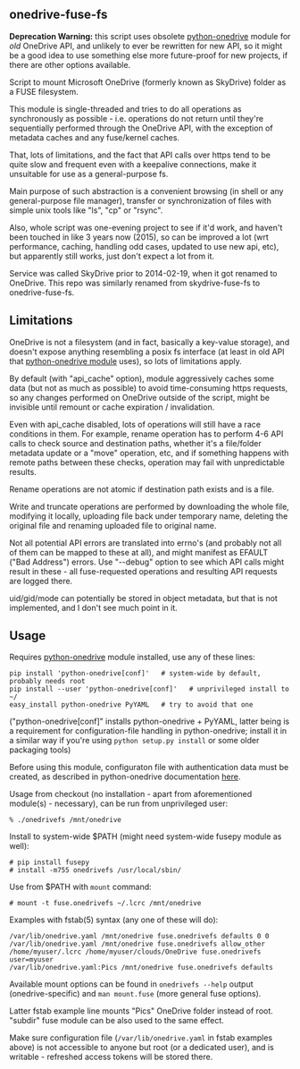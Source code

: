 onedrive-fuse-fs
----------------------------------------

**Deprecation Warning:**
this script uses obsolete [python-onedrive](https://github.com/mk-fg/python-onedrive)
module for *old* OneDrive API, and unlikely to ever be rewritten for new API,
so it might be a good idea to use something else more future-proof for new
projects, if there are other options available.

Script to mount Microsoft OneDrive (formerly known as SkyDrive) folder as a FUSE
filesystem.

This module is single-threaded and tries to do all operations as synchronously
as possible - i.e. operations do not return until they're sequentially performed
through the OneDrive API, with the exception of metadata caches and any
fuse/kernel caches.

That, lots of limitations, and the fact that API calls over https tend to be
quite slow and frequent even with a keepalive connections, make it unsuitable
for use as a general-purpose fs.

Main purpose of such abstraction is a convenient browsing (in shell or any
general-purpose file manager), transfer or synchronization of files with simple
unix tools like "ls", "cp" or "rsync".

Also, whole script was one-evening project to see if it'd work, and haven't been
touched in like 3 years now (2015), so can be improved a lot (wrt performance,
caching, handling odd cases, updated to use new api, etc), but apparently still
works, just don't expect a lot from it.

Service was called SkyDrive prior to 2014-02-19, when it got renamed to OneDrive.
This repo was similarly renamed from skydrive-fuse-fs to onedrive-fuse-fs.


Limitations
----------------------------------------

OneDrive is not a filesystem (and in fact, basically a key-value storage), and
doesn't expose anything resembling a posix fs interface (at least in old API
that [python-onedrive module](https://github.com/mk-fg/python-onedrive/) uses),
so lots of limitations apply.

By default (with "api_cache" option), module aggressively caches some data (but
not as much as possible) to avoid time-consuming https requests, so any changes
performed on OneDrive outside of the script, might be invisible until remount or
cache expiration / invalidation.

Even with api_cache disabled, lots of operations will still have a race
conditions in them.
For example, rename operation has to perform 4-6 API calls to check source and
destination paths, whether it's a file/folder metadata update or a "move"
operation, etc, and if something happens with remote paths between these checks,
operation may fail with unpredictable results.

Rename operations are not atomic if destination path exists and is a file.

Write and truncate operations are performed by downloading the whole file,
modifying it locally, uploading file back under temporary name, deleting the
original file and renaming uploaded file to original name.

Not all potential API errors are translated into errno's (and probably not all
of them can be mapped to these at all), and might manifest as EFAULT ("Bad
Address") errors.
Use "--debug" option to see which API calls might result in these - all
fuse-requested operations and resulting API requests are logged there.

uid/gid/mode can potentially be stored in object metadata, but that is not
implemented, and I don't see much point in it.


Usage
----------------------------------------

Requires [python-onedrive](http://pypi.python.org/pypi/python-onedrive/) module
installed, use any of these lines:

	pip install 'python-onedrive[conf]'   # system-wide by default, probably needs root
	pip install --user 'python-onedrive[conf]'   # unprivileged install to ~/
	easy_install python-onedrive PyYAML   # try to avoid that one

("python-onedrive[conf]" installs python-onedrive + PyYAML, latter being is a
requirement for configuration-file handling in python-onedrive; install it in a
similar way if you're using `python setup.py install` or some older packaging
tools)

Before using this module, configuraton file with authentication data must be
created, as described in python-onedrive documentation
[here](https://github.com/mk-fg/python-onedrive#command-line-usage).

Usage from checkout (no installation - apart from aforementioned module(s) -
necessary), can be run from unprivileged user:

	% ./onedrivefs /mnt/onedrive

Install to system-wide $PATH (might need system-wide fusepy module as well):

	# pip install fusepy
	# install -m755 onedrivefs /usr/local/sbin/

Use from $PATH with `mount` command:

	# mount -t fuse.onedrivefs ~/.lcrc /mnt/onedrive

Examples with fstab(5) syntax (any one of these will do):

	/var/lib/onedrive.yaml /mnt/onedrive fuse.onedrivefs defaults 0 0
	/var/lib/onedrive.yaml /mnt/onedrive fuse.onedrivefs allow_other
	/home/myuser/.lcrc /home/myuser/clouds/OneDrive fuse.onedrivefs user=myuser
	/var/lib/onedrive.yaml:Pics /mnt/onedrive fuse.onedrivefs defaults

Available mount options can be found in `onedrivefs --help` output
(onedrive-specific) and `man mount.fuse` (more general fuse options).

Latter fstab example line mounts "Pics" OneDrive folder instead of root.
"subdir" fuse module can be also used to the same effect.

Make sure configuration file (`/var/lib/onedrive.yaml` in fstab examples above)
is not accessible to anyone but root (or a dedicated user), and is writable -
refreshed access tokens will be stored there.
